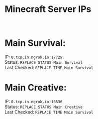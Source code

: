 
# Minecraft Server IPs

</br><h1>Main Survival:</h1>IP: `0.tcp.in.ngrok.io:17729` </br> Status: `REPLACE STATUS Main Survival` </br> Last Checked: `REPLACE TIME Main Survival`
</br><h1>Main Creative:</h1>IP: `0.tcp.in.ngrok.io:16536` </br> Status: `REPLACE STATUS Main Creative` </br> Last Checked: `REPLACE TIME Main Survival`
